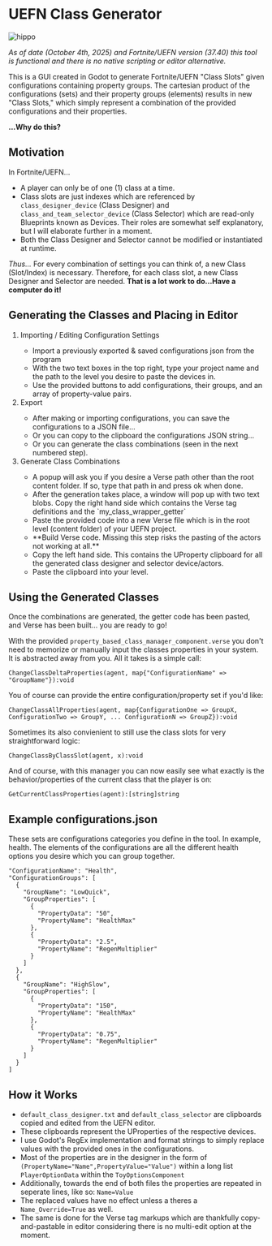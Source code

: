 # UEFN Class Generator
![hippo](Examples/demonstration.gif)

*As of date (October 4th, 2025) and Fortnite/UEFN version (37.40) this tool is functional and there is no native scripting or editor alternative.*

This is a GUI created in Godot to generate Fortnite/UEFN "Class Slots" given configurations containing property groups. The cartesian product of the configurations (sets) and their property groups (elements) results in new "Class Slots," which simply represent a combination of the provided configurations and their properties.

**...Why do this?**

## Motivation
In Fortnite/UEFN...
- A player can only be of one (1) class at a time.
- Class slots are just indexes which are referenced by  `class_designer_device` (Class Designer) and `class_and_team_selector_device` (Class Selector) which are read-only Blueprints known as Devices. Their roles are somewhat self explanatory, but I will elaborate further in a moment.
- Both the Class Designer and Selector cannot be modified or instantiated at runtime.

*Thus...*
For every combination of settings you can think of, a new Class (Slot/Index) is necessary. Therefore, for each class slot, a new Class Designer and Selector are needed.
__That is a lot work to do...Have a computer do it!__

## Generating the Classes and Placing in Editor
<ol>
<li>Importing / Editing Configuration Settings</li>
  <ul>
    <li>Import a previously exported & saved configurations json from the program</li>
    <li>With the two text boxes in the top right, type your project name and the path to the level you desire to paste the devices in.</li>
    <li>Use the provided buttons to add configurations, their groups, and an array of property-value pairs.</li>
  </ul>
<li>Export</li>
  <ul>
    <li>After making or importing configurations, you can save the configurations to a JSON file...</li>
    <li>Or you can copy to the clipboard the configurations JSON string...</li>
    <li>Or you can generate the class combinations (seen in the next numbered step).</li>
  </ul>
<li>Generate Class Combinations</li>
   <ul>
    <li>A popup will ask you if you desire a Verse path other than the root content folder. If so, type that path in and press ok when done.</li>
    <li>After the generation takes place, a window will pop up with two text blobs. Copy the right hand side which contains the Verse tag definitions and the `my_class_wrapper_getter`</li>
    <li>Paste the provided code into a new Verse file which is in the root level (content folder) of your UEFN project.</li>
    <li>**Build Verse code. Missing this step risks the pasting of the actors not working at all.**</li>
    <li>Copy the left hand side. This contains the UProperty clipboard for all the generated class designer and selector device/actors.</li>
    <li>Paste the clipboard into your level.</li>
  </ul>
</ol>

## Using the Generated Classes
Once the combinations are generated, the getter code has been pasted, and Verse has been built... you are ready to go!

With the provided `property_based_class_manager_component.verse` you don't need to memorize or manually input the classes properties in your system. It is abstracted away from you. All it takes is a simple call:

`ChangeClassDeltaProperties(agent, map{"ConfigurationName" => "GroupName"}):void`

You of course can provide the entire configuration/property set if you'd like:

`ChangeClassAllProperties(agent, map{ConfigurationOne => GroupX, ConfigurationTwo => GroupY, ... ConfigurationN => GroupZ}):void`

Sometimes its also convienient to still use the class slots for very straightforward logic:

`ChangeClassByClassSlot(agent, x):void`

And of course, with this manager you can now easily see what exactly is the behavior/properties of the current class that the player is on:

`GetCurrentClassProperties(agent):[string]string`

## Example configurations.json
These sets are configurations categories you define in the tool. In example, health. The elements of the configurations are all the different health options you desire which you can group together.
```
"ConfigurationName": "Health",
"ConfigurationGroups": [
  {
    "GroupName": "LowQuick",
    "GroupProperties": [
      {
        "PropertyData": "50",
        "PropertyName": "HealthMax"
      },
      {
        "PropertyData": "2.5",
        "PropertyName": "RegenMultiplier"
      }
    ]
  },
  {
    "GroupName": "HighSlow",
    "GroupProperties": [
      {
        "PropertyData": "150",
        "PropertyName": "HealthMax"
      },
      {
        "PropertyData": "0.75",
        "PropertyName": "RegenMultiplier"
      }
    ]
  }
]
```

## How it Works
- `default_class_designer.txt` and `default_class_selector` are clipboards copied and edited from the UEFN editor.
- These clipboards represent the UProperties of the respective devices.
- I use Godot's RegEx implementation and format strings to simply replace values with the provided ones in the configurations.
- Most of the properties are in the designer in the form of `(PropertyName="Name",PropertyValue="Value")` within a long list `PlayerOptionData` within the `ToyOptionsComponent`
- Additionally, towards the end of both files the properties are repeated in seperate lines, like so: `Name=Value`
- The replaced values have no effect unless a theres a `Name_Override=True` as well.
- The same is done for the Verse tag markups which are thankfully copy-and-pastable in editor considering there is no multi-edit option at the moment.
